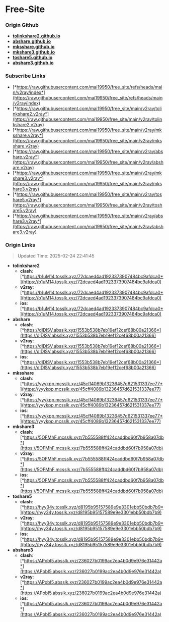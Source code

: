 # Free-Site

### Origin Github

- [**tolinkshare2.github.io**](https://github.com/tolinkshare2/tolinkshare2.github.io)
- [**abshare.github.io**](https://github.com/abshare/abshare.github.io)
- [**mksshare.github.io**](https://github.com/mksshare/mksshare.github.io)
- [**mkshare3.github.io**](https://github.com/mkshare3/mkshare3.github.io)
- [**toshare5.github.io**](https://github.com/toshare5/toshare5.github.io)
- [**abshare3.github.io**](https://github.com/abshare3/abshare3.github.io)

### Subscribe Links

- [*https://raw.githubusercontent.com/mai19950/free_site/refs/heads/main/v2ray/index*](https://raw.githubusercontent.com/mai19950/free_site/refs/heads/main/v2ray/index)
- [*https://raw.githubusercontent.com/mai19950/free_site/main/v2ray/tolinkshare2.v2ray*](https://raw.githubusercontent.com/mai19950/free_site/main/v2ray/tolinkshare2.v2ray)
- [*https://raw.githubusercontent.com/mai19950/free_site/main/v2ray/mksshare.v2ray*](https://raw.githubusercontent.com/mai19950/free_site/main/v2ray/mksshare.v2ray)
- [*https://raw.githubusercontent.com/mai19950/free_site/main/v2ray/abshare.v2ray*](https://raw.githubusercontent.com/mai19950/free_site/main/v2ray/abshare.v2ray)
- [*https://raw.githubusercontent.com/mai19950/free_site/main/v2ray/mkshare3.v2ray*](https://raw.githubusercontent.com/mai19950/free_site/main/v2ray/mkshare3.v2ray)
- [*https://raw.githubusercontent.com/mai19950/free_site/main/v2ray/toshare5.v2ray*](https://raw.githubusercontent.com/mai19950/free_site/main/v2ray/toshare5.v2ray)
- [*https://raw.githubusercontent.com/mai19950/free_site/main/v2ray/abshare3.v2ray*](https://raw.githubusercontent.com/mai19950/free_site/main/v2ray/abshare3.v2ray)

### Origin Links

> Updated Time: 2025-02-24 22:41:45

- **tolinkshare2**
  - **clash**: [*https://b1uM14.tosslk.xyz/72dcaed4ad1923373907484bc9afdca0*](https://b1uM14.tosslk.xyz/72dcaed4ad1923373907484bc9afdca0)
  - **v2ray**: [*https://b1uM14.tosslk.xyz/72dcaed4ad1923373907484bc9afdca0*](https://b1uM14.tosslk.xyz/72dcaed4ad1923373907484bc9afdca0)
  - **ios**: [*https://b1uM14.tosslk.xyz/72dcaed4ad1923373907484bc9afdca0*](https://b1uM14.tosslk.xyz/72dcaed4ad1923373907484bc9afdca0)
- **abshare**
  - **clash**: [*https://dIDlSV.absslk.xyz/1553b538b7eb19ef12cef68b00a21366*](https://dIDlSV.absslk.xyz/1553b538b7eb19ef12cef68b00a21366)
  - **v2ray**: [*https://dIDlSV.absslk.xyz/1553b538b7eb19ef12cef68b00a21366*](https://dIDlSV.absslk.xyz/1553b538b7eb19ef12cef68b00a21366)
  - **ios**: [*https://dIDlSV.absslk.xyz/1553b538b7eb19ef12cef68b00a21366*](https://dIDlSV.absslk.xyz/1553b538b7eb19ef12cef68b00a21366)
- **mksshare**
  - **clash**: [*https://yyykpp.mcsslk.xyz/45cff4089b13236457d621531337ee77*](https://yyykpp.mcsslk.xyz/45cff4089b13236457d621531337ee77)
  - **v2ray**: [*https://yyykpp.mcsslk.xyz/45cff4089b13236457d621531337ee77*](https://yyykpp.mcsslk.xyz/45cff4089b13236457d621531337ee77)
  - **ios**: [*https://yyykpp.mcsslk.xyz/45cff4089b13236457d621531337ee77*](https://yyykpp.mcsslk.xyz/45cff4089b13236457d621531337ee77)
- **mkshare3**
  - **clash**: [*https://5OFMhF.mcsslk.xyz/7b555588ff424caddbd60f7b958a07db*](https://5OFMhF.mcsslk.xyz/7b555588ff424caddbd60f7b958a07db)
  - **v2ray**: [*https://5OFMhF.mcsslk.xyz/7b555588ff424caddbd60f7b958a07db*](https://5OFMhF.mcsslk.xyz/7b555588ff424caddbd60f7b958a07db)
  - **ios**: [*https://5OFMhF.mcsslk.xyz/7b555588ff424caddbd60f7b958a07db*](https://5OFMhF.mcsslk.xyz/7b555588ff424caddbd60f7b958a07db)
- **toshare5**
  - **clash**: [*https://hyy34y.tosslk.xyz/d8195b95157589e9e3301ebb50bdb7b9*](https://hyy34y.tosslk.xyz/d8195b95157589e9e3301ebb50bdb7b9)
  - **v2ray**: [*https://hyy34y.tosslk.xyz/d8195b95157589e9e3301ebb50bdb7b9*](https://hyy34y.tosslk.xyz/d8195b95157589e9e3301ebb50bdb7b9)
  - **ios**: [*https://hyy34y.tosslk.xyz/d8195b95157589e9e3301ebb50bdb7b9*](https://hyy34y.tosslk.xyz/d8195b95157589e9e3301ebb50bdb7b9)
- **abshare3**
  - **clash**: [*https://APobI5.absslk.xyz/236027b0199ac2ea4b0d9e976e31442a*](https://APobI5.absslk.xyz/236027b0199ac2ea4b0d9e976e31442a)
  - **v2ray**: [*https://APobI5.absslk.xyz/236027b0199ac2ea4b0d9e976e31442a*](https://APobI5.absslk.xyz/236027b0199ac2ea4b0d9e976e31442a)
  - **ios**: [*https://APobI5.absslk.xyz/236027b0199ac2ea4b0d9e976e31442a*](https://APobI5.absslk.xyz/236027b0199ac2ea4b0d9e976e31442a)
